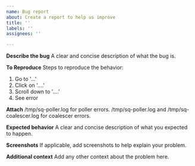 ```yaml
---
name: Bug report
about: Create a report to help us improve
title: ''
labels: ''
assignees: ''

---
```


**Describe the bug**
A clear and concise description of what the bug is.

**To Reproduce**
Steps to reproduce the behavior:
1. Go to '...'
2. Click on '....'
3. Scroll down to '....'
4. See error

**Attach**
/tmp/sq-poller.log for poller errors. /tmp/sq-poller.log and /tmp/sq-coalescer.log for coalescer errors.

 **Expected behavior**
A clear and concise description of what you expected to happen.

**Screenshots**
If applicable, add screenshots to help explain your problem.


**Additional context**
Add any other context about the problem here.
